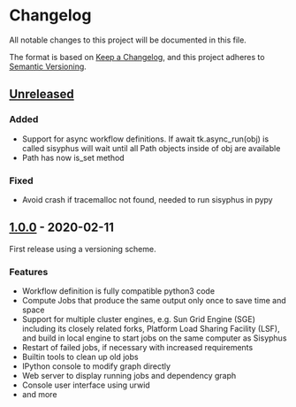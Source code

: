 # Changelog

All notable changes to this project will be documented in this file.

The format is based on [Keep a Changelog](https://keepachangelog.com/en/1.0.0/),
and this project adheres to [Semantic Versioning](https://semver.org/spec/v2.0.0.html).

## [Unreleased]

### Added
- Support for async workflow definitions. If await tk.async_run(obj) is called sisyphus will wait until all Path objects inside of obj are available
- Path has now is_set method

### Fixed
- Avoid crash if tracemalloc not found, needed to run sisyphus in pypy

## [1.0.0] - 2020-02-11

First release using a versioning scheme.

### Features

- Workflow definition is fully compatible python3 code
- Compute Jobs that produce the same output only once to save time and space
- Support for multiple cluster engines, e.g. Sun Grid Engine (SGE) including its closely related forks, Platform Load Sharing Facility (LSF), and build in local engine to start jobs on the same computer as Sisyphus
- Restart of failed jobs, if necessary with increased requirements
- Builtin tools to clean up old jobs
- IPython console to modify graph directly
- Web server to display running jobs and dependency graph
- Console user interface using urwid
- and more

[Unreleased]: https://github.com/rwth-i6/sisyphus/compare/v1.0.0...HEAD
[1.0.0]: https://github.com/rwth-i6/sisyphus/releases/tag/v1.0.0
